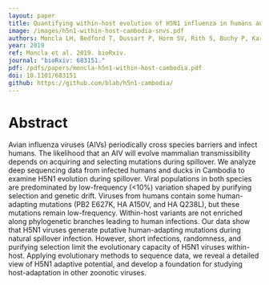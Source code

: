 ```yaml
---
layout: paper
title: Quantifying within-host evolution of H5N1 influenza in humans and poultry in Cambodia
image: /images/h5n1-within-host-cambodia-snvs.pdf
authors: Moncla LH, Bedford T, Dussart P, Horm SV, Rith S, Buchy P, Karlsson EA, Li L, Liu Y, Zhu H, Guan Y, Friedrich TC, Horwood PF
year: 2019
ref: Moncla et al. 2019. bioRxiv.
journal: "bioRxiv: 683151."
pdf: /pdfs/papers/moncla-h5n1-within-host-cambodia.pdf
doi: 10.1101/683151
github: https://github.com/blab/h5n1-cambodia/
---
```


# Abstract

Avian influenza viruses (AIVs) periodically cross species barriers and infect humans. The likelihood that an AIV will evolve mammalian transmissibility depends on acquiring and selecting mutations during spillover. We analyze deep sequencing data from infected humans and ducks in Cambodia to examine H5N1 evolution during spillover. Viral populations in both species are predominated by low-frequency (<10%) variation shaped by purifying selection and genetic drift. Viruses from humans contain some human-adapting mutations (PB2 E627K, HA A150V, and HA Q238L), but these mutations remain low-frequency. Within-host variants are not enriched along phylogenetic branches leading to human infections. Our data show that H5N1 viruses generate putative human-adapting mutations during natural spillover infection. However, short infections, randomness, and purifying selection limit the evolutionary capacity of H5N1 viruses within-host. Applying evolutionary methods to sequence data, we reveal a detailed view of H5N1 adaptive potential, and develop a foundation for studying host-adaptation in other zoonotic viruses. 
